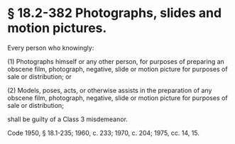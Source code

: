 # § 18.2-382 Photographs, slides and motion pictures.

<p>Every person who knowingly:</p><p>(1) Photographs himself or any other person, for purposes of preparing an obscene film, photograph, negative, slide or motion picture for purposes of sale or distribution; or</p><p>(2) Models, poses, acts, or otherwise assists in the preparation of any obscene film, photograph, negative, slide or motion picture for purposes of sale or distribution;</p><p>shall be guilty of a Class 3 misdemeanor.</p><p>Code 1950, § 18.1-235; 1960, c. 233; 1970, c. 204; 1975, cc. 14, 15.</p>